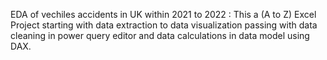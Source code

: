 EDA of vechiles accidents in UK within 2021 to 2022 :
This a (A to Z) Excel Project starting with data extraction to data visualization passing with data cleaning in power query editor and data calculations in data model using DAX.
